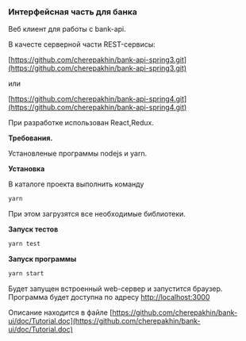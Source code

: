 ### Интерфейсная часть для банка ###

Веб клиент для работы с bank-api.

В качесте серверной части REST-сервисы:

[https://github.com/cherepakhin/bank-api-spring3.git](https://github.com/cherepakhin/bank-api-spring3.git)

или

[https://github.com/cherepakhin/bank-api-spring4.git](https://github.com/cherepakhin/bank-api-spring4.git)

При разработке использован React,Redux.

**Требования.**

Установленые программы nodejs и yarn.

**Установка**

В каталоге проекта выполнить команду
```bash
yarn
```
При этом загрузятся все необходимые библиотеки.

**Запуск тестов**
```bash
yarn test
```

**Запуск программы**
```bash
yarn start
```
Будет запущен встроенный web-сервер и запустится браузер. Программа будет доступна по адресу [http://localhost:3000](http://localhost:3000)


Описание находится в файле [https://github.com/cherepakhin/bank-ui/doc/Tutorial.doc](https://github.com/cherepakhin/bank-ui/doc/Tutorial.doc)

